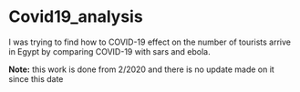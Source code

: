 # Covid19_analysis

I was trying to find how to COVID-19 effect on the number of tourists arrive in Egypt 
by comparing COVID-19 with sars and ebola.

**Note:** this work is done from 2/2020 and there is no update made on it since this date
